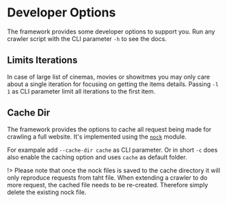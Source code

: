 # Developer Options

The framework provides some developer options to support you. Run any crawler script with the CLI parameter `-h` to see the docs. 

## Limits Iterations

In case of large list of cinemas, movies or showitmes you may only care about a single iteration for focusing on getting the items details. Passing `-l 1` as CLI parameter limit all iterations to the first item. 

## Cache Dir 

The framework provides the options to cache all request being made for crawling a full website. It's implemented using the [`nock`](https://github.com/node-nock/nock) module. 

For exampale add `--cache-dir cache` as CLI parameter. Or in short `-c` does also enable the caching option and uses `cache` as default folder.

!> Please note that once the nock files is saved to the cache directory it will only reproduce requests from taht file. When extending a crawler to do more request, the cached file needs to be re-created. Therefore simply delete the existing nock file.
